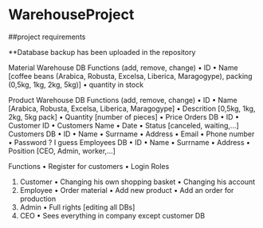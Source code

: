# WarehouseProject

##project requirements

**Database backup has been uploaded in the repository

Material Warehouse DB 
Functions (add, remove, change)
•	ID
•	Name [coffee beans (Arabica, Robusta, Excelsa, Liberica, Maragogype), packing (0,5kg, 1kg, 2kg, 5kg)]
•	quantity in stock

Product Warehouse DB
Functions (add, remove, change)
•	ID
•	Name [Arabica, Robusta, Excelsa, Liberica, Maragogype]
•	Descrition [0,5kg, 1kg, 2kg, 5kg pack] 
•	Quantity [number of pieces]
•	Price
Orders DB
•	ID
•	Customer ID
•	Customers Name
•	Date
•	Status [canceled, waiting,...]
Customers DB
•	ID
•	Name
•	Surrname
•	Address
•	Email
•	Phone number
•	Password ? I guess
Employees DB
•	ID
•	Name
•	Surrname
•	Address
•	Position [CEO, Admin, worker,...]

Functions
•	Register for customers
•	Login 
Roles
1.	Customer 
•	Changing his own shopping basket 
•	Changing his account 
2.	Employee 
•	Order material
•	Add new product
•	Add an order for production
3.	Admin 
•	Full rights [editing all DBs]
4.	CEO 
•	Sees everything in company except customer DB 
